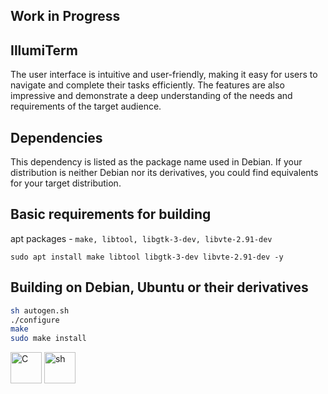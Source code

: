 ## Work in Progress 

## IllumiTerm 

The user interface is intuitive and user-friendly, making it easy for users to navigate and complete their tasks efficiently. The features are also impressive and demonstrate a deep understanding of the needs and requirements of the target audience.

## Dependencies

This dependency is listed as the package name used in Debian. If your
distribution is neither Debian nor its derivatives, you could find equivalents
for your target distribution.

## Basic requirements for building

apt packages - `make, libtool, libgtk-3-dev, libvte-2.91-dev`
```
sudo apt install make libtool libgtk-3-dev libvte-2.91-dev -y
```

## Building on Debian, Ubuntu or their derivatives

```bash
sh autogen.sh  
./configure 
make
sudo make install 
```
<img src="https://user-images.githubusercontent.com/69394316/229928414-12a215e7-931f-4bd9-93fd-0171607b7823.png" alt="C" width="50" height="50" />  <img src="https://user-images.githubusercontent.com/69394316/229933791-e856ec96-de62-4784-8df2-a1eb6f033811.png" alt="sh" width="50" height="50" /> 
